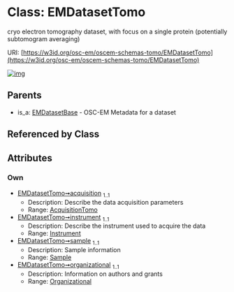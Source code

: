 
# Class: EMDatasetTomo

cryo electron tomography dataset, with focus on a single protein (potentially subtomogram averaging)

URI: [https://w3id.org/osc-em/oscem-schemas-tomo/EMDatasetTomo](https://w3id.org/osc-em/oscem-schemas-tomo/EMDatasetTomo)


[![img](https://yuml.me/diagram/nofunky;dir:TB/class/[Sample],[Organizational],[Instrument],[Organizational]<organizational%201..1-++[EMDatasetTomo],[Sample]<sample%201..1-++[EMDatasetTomo],[Instrument]<instrument%201..1-++[EMDatasetTomo],[AcquisitionTomo]<acquisition%201..1-++[EMDatasetTomo],[EMDatasetBase]^-[EMDatasetTomo],[EMDatasetBase],[AcquisitionTomo])](https://yuml.me/diagram/nofunky;dir:TB/class/[Sample],[Organizational],[Instrument],[Organizational]<organizational%201..1-++[EMDatasetTomo],[Sample]<sample%201..1-++[EMDatasetTomo],[Instrument]<instrument%201..1-++[EMDatasetTomo],[AcquisitionTomo]<acquisition%201..1-++[EMDatasetTomo],[EMDatasetBase]^-[EMDatasetTomo],[EMDatasetBase],[AcquisitionTomo])

## Parents

 *  is_a: [EMDatasetBase](EMDatasetBase.md) - OSC-EM Metadata for a dataset

## Referenced by Class


## Attributes


### Own

 * [EMDatasetTomo➞acquisition](EMDatasetTomo_acquisition.md)  <sub>1..1</sub>
     * Description: Describe the data acquisition parameters
     * Range: [AcquisitionTomo](AcquisitionTomo.md)
 * [EMDatasetTomo➞instrument](EMDatasetTomo_instrument.md)  <sub>1..1</sub>
     * Description: Describe the instrument used to acquire the data
     * Range: [Instrument](Instrument.md)
 * [EMDatasetTomo➞sample](EMDatasetTomo_sample.md)  <sub>1..1</sub>
     * Description: Sample information
     * Range: [Sample](Sample.md)
 * [EMDatasetTomo➞organizational](EMDatasetTomo_organizational.md)  <sub>1..1</sub>
     * Description: Information on authors and grants
     * Range: [Organizational](Organizational.md)
